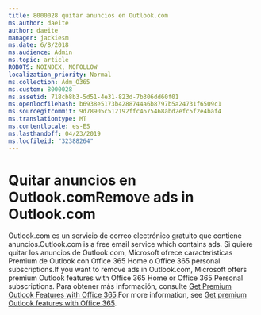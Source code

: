 ```yaml
---
title: 8000028 quitar anuncios en Outlook.com
ms.author: daeite
author: daeite
manager: jackiesm
ms.date: 6/8/2018
ms.audience: Admin
ms.topic: article
ROBOTS: NOINDEX, NOFOLLOW
localization_priority: Normal
ms.collection: Adm_O365
ms.custom: 8000028
ms.assetid: 718cb8b3-5d51-4e31-823d-7b306dd60f01
ms.openlocfilehash: b6938e5173b4288744a6b8797b5a24731f6509c1
ms.sourcegitcommit: 9d78905c512192ffc4675468abd2efc5f2e4baf4
ms.translationtype: MT
ms.contentlocale: es-ES
ms.lasthandoff: 04/23/2019
ms.locfileid: "32388264"
---
```

# <a name="remove-ads-in-outlookcom"></a><span data-ttu-id="8c3e8-102">Quitar anuncios en Outlook.com</span><span class="sxs-lookup"><span data-stu-id="8c3e8-102">Remove ads in Outlook.com</span></span>

<span data-ttu-id="8c3e8-103">Outlook.com es un servicio de correo electrónico gratuito que contiene anuncios.</span><span class="sxs-lookup"><span data-stu-id="8c3e8-103">Outlook.com is a free email service which contains ads.</span></span> <span data-ttu-id="8c3e8-104">Si quiere quitar los anuncios de Outlook.com, Microsoft ofrece características Premium de Outlook con Office 365 Home o Office 365 personal subscriptions.</span><span class="sxs-lookup"><span data-stu-id="8c3e8-104">If you want to remove ads in Outlook.com, Microsoft offers premium Outlook features with Office 365 Home or Office 365 Personal subscriptions.</span></span> <span data-ttu-id="8c3e8-105">Para obtener más información, consulte [Get Premium Outlook Features with Office 365](https://go.microsoft.com/fwlink/?linkid=872181).</span><span class="sxs-lookup"><span data-stu-id="8c3e8-105">For more information, see [Get premium Outlook features with Office 365](https://go.microsoft.com/fwlink/?linkid=872181).</span></span>
  

